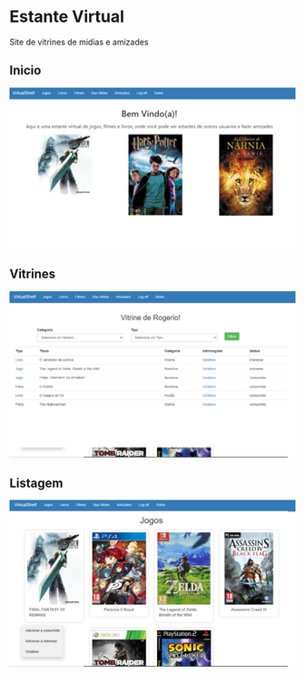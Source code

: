 # Estante Virtual
Site de vitrines de midias e amizades


## Inicio
<img src="menu.png">

## Vitrines
<img src="vitrine.png">

## Listagem
<img src="lista.png">